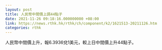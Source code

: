 ```yaml
---
layout: post
title: 人民幣中間價上調44點子
date: 2021-11-26 09:18:16.000000000 +08:00
link: https://news.rthk.hk/rthk/ch/component/k2/1621513-20211126.htm
categories: rthk
---
```


人民幣中間價上升，報6.3936兌1美元，較上日中間價上升44點子。
